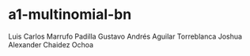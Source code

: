 # a1-multinomial-bn

Luis Carlos Marrufo Padilla
Gustavo Andrés Aguilar Torreblanca
Joshua Alexander Chaidez Ochoa
